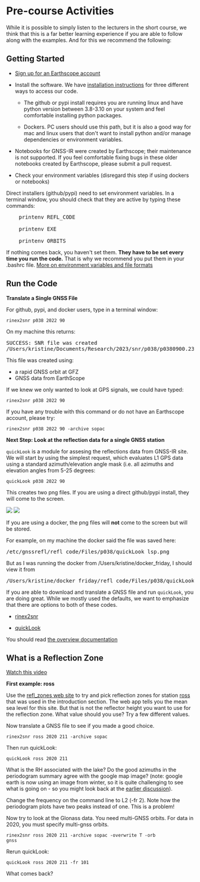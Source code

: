 # Pre-course Activities

While it is possible to simply listen to the lecturers in the short 
course, we think that this is a far better learning experience if 
you are able to follow along with the examples. And for this we recommend the following:

## Getting Started 

- [Sign up for an Earthscope account](https://data-idm.unavco.org/user/profile/login)

- Install the software. We have 
[installation instructions](https://gnssrefl.readthedocs.io/en/latest/pages/README_install.html) 
for three different ways to access our code. 

  - The github or pypi install requires you are running linux and 
have python version between 3.8-3.10 on your system and feel comfortable
installing python packages.  

  - Dockers. PC users should use this path, but it is also a good way 
for mac and linux users that don't want to install python and/or 
manage dependencies or environment variables.

 - Notebooks for GNSS-IR were created by Earthscope; their maintenance is not supported.
 If you feel comfortable fixing bugs in these older notebooks created by Earthscope, please submit a pull request.

- Check your environment variables (disregard this step if using dockers or notebooks)

Direct installers (github/pypi) need to set environment variables. In a terminal window, you should
check that they are active by typing these commands:

<pre>
    printenv REFL_CODE

    printenv EXE

    printenv ORBITS
</PRE>

If nothing comes back, you haven't set them. **They have to be set every time you run the code.**
That is why we recommend you put them in your .bashrc file. [More on environment variables and file formats](https://gnssrefl.readthedocs.io/en/latest/pages/README_install.html#environment-variables)

## Run the Code 

**Translate a Single GNSS File**

For github, pypi, and docker users, type in a terminal window:

<code>rinex2snr p038 2022 90 </code>

On my machine this returns:

<pre>
SUCCESS: SNR file was created 
/Users/kristine/Documents/Research/2023/snr/p038/p0380900.23.snr66
</pre>

This file was created using:

- a rapid GNSS orbit at GFZ
- GNSS data from EarthScope

If we knew we only wanted to look at GPS signals, we could have typed:

<code>rinex2snr p038 2022 90</code>

If you have any trouble with this command or do not have an Earthscope account, please try:

<code>rinex2snr p038 2022 90 -archive sopac</code>

**Next Step: Look at the reflection data for a single GNSS station**

<code>quickLook</code> is a module for assesing the reflections data from GNSS-IR site. We 
will start by using the simplest request, which evaluates L1 GPS data 
using a standard azimuth/elevation angle mask (i.e. all azimuths and elevation angles from 
5-25 degrees:

<code>quickLook p038 2022 90</code>

This creates two png files. If you are using a direct github/pypi install, they will come to the screen.

<img src="../_static/p038-2.png">
<img src="../_static/p038-1.png">

If you are using a docker, the png files will **not** come to the screen but 
will be stored. 

For example, on my machine the docker said the file was saved here:

<pre>
/etc/gnssrefl/refl_code/Files/p038/quickLook_lsp.png
</pre>

But as I was running the docker from /Users/kristine/docker_friday, I should view 
it from 

<pre>
/Users/kristine/docker_friday/refl_code/Files/p038/quickLook_lsp.png
</pre>

If you are able to download and translate a GNSS file and 
run <code>quickLook</code>, you are doing great.
While we mostly used the defaults, we want to emphasize that there are options 
to both of these codes.

- [rinex2snr](https://gnssrefl.readthedocs.io/en/latest/api/gnssrefl.rinex2snr_cl.html)

- [quickLook](https://gnssrefl.readthedocs.io/en/latest/api/gnssrefl.quickLook_cl.html)


You should read [the overview documentation](https://gnssrefl.readthedocs.io/en/latest/pages/understand.html)

## What is a Reflection Zone 

[Watch this video](https://www.youtube.com/watch?v=sygZMeCHHDg&t=23s)

**First example: ross**

Use the [refl_zones web site](https://gnss-reflections.org/rzones) to try and pick 
reflection zones for station [ross](https://gnss-reflections.org/geoid?station=ross) 
that was used in the introduction section. The web 
app tells you the mean sea level for this site. But 
that is not the reflector height you want to use for the reflection zone.  What value should
you use?  Try a few different values.

Now translate a GNSS file to see if you made a good choice.

<code>rinex2snr ross 2020 211 -archive sopac </code>

Then run quickLook:

<code>quickLook ross 2020 211</code>

What is the RH associated with the lake? Do the good azimuths in the periodogram summary
agree with the google map image? (note: google earth is now using an image from winter, so it 
is quite challenging to see what is going on - so you might look 
back at the [earlier discussion](https://gnssrefl.readthedocs.io/en/latest/pages/understand.html)).

Change the frequency on the command line to L2 (-fr 2). Note how the periodogram plots 
have two peaks instead of one. This is a problem!

Now try to look at the Glonass data. You need multi-GNSS orbits. For data in 2020, you must
specify multi-gnss orbits.

<code>rinex2snr ross 2020 211 -archive sopac -overwrite T -orb gnss</code>


Rerun quickLook:

<code>quickLook ross 2020 211 -fr 101</code>

What comes back?


